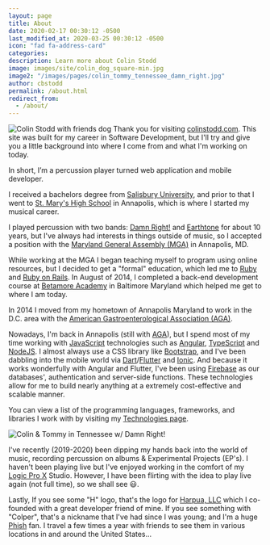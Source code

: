 ```yaml
---
layout: page
title: About
date: 2020-02-17 00:30:12 -0500
last_modified_at: 2020-03-25 00:30:12 -0500
icon: "fad fa-address-card"
categories:
description: Learn more about Colin Stodd
image: images/site/colin_dog_square-min.jpg
image2: "/images/pages/colin_tommy_tennessee_damn_right.jpg"
author: cbstodd
permalink: /about.html
redirect_from:
  - /about/
---
```



<p>
<span class="image left">
<img src="{{ page.image }}" alt="Colin Stodd with friends dog" title="Colin Stodd with friends dog">
</span>Thank you for visiting <a href="{{ site.url }}" target="_top" rel="canonical">colinstodd.com</a>. This site was built for my career in Software Development, but I'll try and give you a little background into where I come from and what I'm working on today.</p>
<p>In short, I’m a percussion player turned web application and mobile developer.</p>

<p>I received a bachelors degree from <a href="https://www.salisbury.edu/" target='_blank' rel='noopener' title='Salisbury University'>Salisbury University</a>, and prior to that I went to <a href="https://www.stmarysannapolis.org/" target="_blank" rel="noopener" title="St. Mary's High School (Annapolis)">St. Mary's High School</a> in Annapolis, which is where I started my musical career.</p>

<p>
I played percussion with two bands: <a href="https://damnrightmusic.bandcamp.com/" target="_blank" rel="noopener">Damn Right!</a> and <a href="https://music.apple.com/us/album/dead-city-radio/346165288" target="_blank" rel="noopener">Earthtone</a> for about 10 years, but I've always had interests in things outside of music, so I accepted a position with the <a href="http://mgaleg.maryland.gov/webmga/frm1st.aspx?tab=home" target="_blank" rel="noopener">Maryland General Assembly (MGA)</a> in Annapolis, MD.
</p>

<p>
While working at the MGA I began teaching myself to program using online resources, but I decided to get a "formal" education, which led me to <a href="https://www.ruby-lang.org/en/" target="_blank" rel="noopener">Ruby</a> and <a href="http://rubyonrails.org/" target="_blank" rel="noopener">Ruby on Rails</a>. In August of 2014, I completed a back-end development course at <a href="https://betamore.com/en" target="_blank" rel="noopener">Betamore Academy</a> in Baltimore Maryland which helped me get to where I am today.</p>

<p>In 2014 I moved from my hometown of Annapolis Maryland to work in the D.C. area with the <a href="https://www.gastro.org" target="_blank" rel="noopener">American Gastroenterological Association (AGA)</a>.</p>
<p>
Nowadays, I'm back in Annapolis (still with <a href="https://www.gastro.org" target="_blank" rel="noopener">AGA</a>), but I spend most of my time working with <a href="https://developer.mozilla.org/en-US/docs/Web/JavaScript" target="_blank" rel="noopener" title="JavaScript">JavaScript</a> technologies such as <a href="https://angular.io/" target="_blank" rel="noopener">Angular</a>, <a href="https://www.typescriptlang.org/" target="_blank" rel="noopener">TypeScript</a> and <a href="https://nodejs.org/en/" target="_blank" rel="noopener">NodeJS</a>. I almost always use a CSS library like <a href="http://getbootstrap.com/" target="_blank" rel="noopener">Bootstrap</a>, and I've been dabbling into the mobile world via <a href="https://dart.dev/" target="blank" rel="noopener">Dart</a>/<a href="https://flutter.dev/" target="_blank" rel="noopener">Flutter</a> and <a href="https://ionicframework.com/" target="_blank" rel="noopener">Ionic</a>.  And because it works wonderfully with Angular and Flutter, I've been using <a href="firebase.google.com" target="_blank" rel="noopener" title="Firebase">Firebase</a> as our databases', authentication and server-side functions. These technologies allow for me to build nearly anything at a extremely cost-effective and scalable manner.
</p>

<p>You can view a list of the programming languages, frameworks, and libraries I work with by visiting my <a href="/technologies.html">Technologies page</a>. </p>

<span class="image right">
<img src="{{ page.image2 }}" alt="Colin & Tommy in Tennessee w/ Damn Right!" title="Colin & Tommy in Tennessee w/ Damn Right!">
</span>
<p>I've recently (2019-2020) been dipping my hands back into the world of music, recording percussion on albums & Experimental Projects (EP's). I haven't been playing live but I've enjoyed working in the comfort of my <a href="https://www.apple.com/logic-pro/" target="_blank" rel="noopener">Logic Pro X</a> Studio. However, I have been flirting with the idea to play live again (not full time), so we shall see 😃.</p>

<p>
Lastly, If you see some "H" logo, that's the logo for <a href="https://harpua.co/" target="_blank" title="Harpua, LLC" rel="noopener">Harpua, LLC</a> which I co-founded with a great developer friend of mine. If you see something with "Colper", that's a nickname that I've had since I was young; and I'm a huge <a href="https://phish.com/" target="_blank" rel="noopner" title="Phish">Phish</a> fan. I travel a few times a year with friends to see them in various locations in and around the United States...
</p>

<!-- <h5 class="neu-alert mt-3 text-yellow">
<i class="fab fa-npm fa-lg" title="Node Package Manager (npm)" alt="npm"></i> If you have the technical abilities and would like more details than what's written above, I encourage you to install this <a href="https://www.npmjs.com/package/cbstodd-cli" target="_blank" rel="noopener">command line application (CLI)</a> that I
built and deployed to  <a href="https://www.npmjs.com/package/cbstodd-cli" target="_blank" rel="noopener" title="Node Package Manager (npm)">NodeJS Package Manager <i class="fab fa-npm fa-lg" alt="npm"></i></a>.
</h5> -->



<!-- {% include images.html %} -->